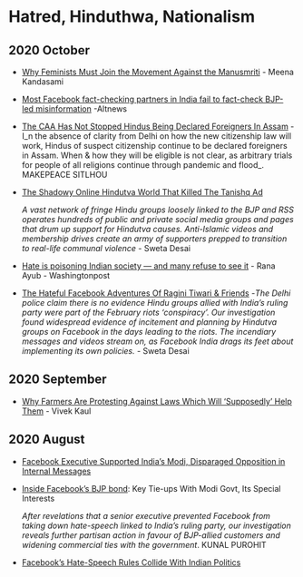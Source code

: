 # Hatred, Hinduthwa, Nationalism

## 2020 October

* [Why Feminists Must Join the Movement Against the Manusmriti](https://thewire.in/caste/why-feminists-must-join-the-movement-against-the-manusmriti) - Meena Kandasami
* [Most Facebook fact-checking partners in India fail to fact-check BJP-led misinformation](https://www.altnews.in/most-facebook-fact-checking-partners-in-india-fail-to-fact-check-bjp-led-misinformation/) -Altnews
* [The CAA Has Not Stopped Hindus Being Declared Foreigners In Assam](https://www.article-14.com/post/the-caa-has-not-stopped-hindus-being-declared-foreigners-in-assam) - I_n the absence of clarity from Delhi on how the new citizenship law will work, Hindus of suspect citizenship continue to be declared foreigners in Assam. When & how they will be eligible is not clear, as arbitrary trials for people of all religions continue through pandemic and flood_. MAKEPEACE SITLHOU
* [The Shadowy Online Hindutva World That Killed The Tanishq Ad](https://www.article-14.com/post/the-shadowy-online-hindutva-world-that-killed-the-tanishq-ad)

  _A vast network of fringe Hindu groups loosely linked to the BJP and RSS operates hundreds of public and private social media groups and pages that drum up support for Hindutva causes. Anti-Islamic videos and membership drives create an army of supporters prepped to transition to real-life communal violence_ - Sweta Desai 

* [Hate is poisoning Indian society — and many refuse to see it](https://www.washingtonpost.com/opinions/2020/10/21/tanishq-ad-hate-india/) - Rana Ayub - Washingtonpost
* [The Hateful Facebook Adventures Of Ragini Tiwari & Friends](https://www.article-14.com/post/the-hateful-facebook-adventures-of-ragini-tiwari-friends) -_The Delhi police claim there is no evidence Hindu groups allied with India’s ruling party were part of the February riots ‘conspiracy’. Our investigation found widespread evidence of incitement and planning by Hindutva groups on Facebook in the days leading to the riots. The incendiary messages and videos stream on, as Facebook India drags its feet about implementing its own policies._  - Sweta Desai 

## 2020 September

* [Why Farmers Are Protesting Against Laws Which Will ‘Supposedly’ Help Them](https://vivekkaul.com/2020/09/21/why-farmers-are-protesting-against-laws-which-will-supposedly-help-them/) - Vivek Kaul

## 2020 August

* [Facebook Executive Supported India’s Modi, Disparaged Opposition in Internal Messages ](https://www.wsj.com/articles/facebook-executive-supported-indias-modi-disparaged-opposition-in-internal-messages-11598809348)
* [Inside Facebook’s BJP bond](https://www.article-14.com/post/inside-facebook-s-bjp-bond-key-tie-ups-with-modi-govt-its-special-interests): Key Tie-ups With Modi Govt, Its Special Interests

  _After revelations that a senior executive prevented Facebook from taking down hate-speech linked to India’s ruling party, our investigation reveals further partisan action in favour of BJP-allied customers and widening commercial ties with the government_. KUNAL PUROHIT

* [Facebook’s Hate-Speech Rules Collide With Indian Politics ](https://www.wsj.com/articles/facebook-hate-speech-india-politics-muslim-hindu-modi-zuckerberg-11597423346)

